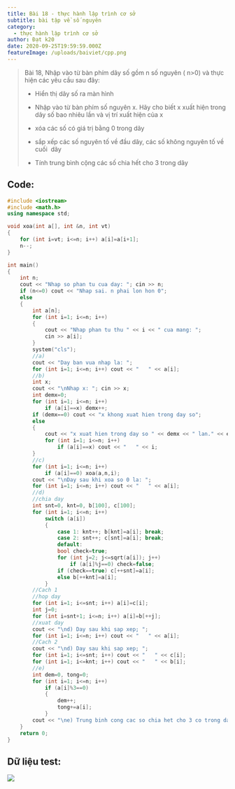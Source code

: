 ```yaml
---
title: Bài 18 - thực hành lập trình cơ sở
subtitle: bài tập về số nguyên
category:
  - thực hành lập trình cơ sở
author: Đạt k20
date: 2020-09-25T19:59:59.000Z
featureImage: /uploads/baiviet/cpp.png
---
```


> Bài 18, Nhập vào từ bàn phím dãy số gồm n số nguyên ( n>0) và thực hiện các yêu cầu sau đây:
> 
> *   Hiển thị dãy số ra màn hình
> 
> *   Nhập vào từ bàn phím số nguyên x. Hãy cho biết x xuất hiện trong dãy số bao nhiêu lần và vị trí xuất hiện của x
> 
> *   xóa các số có giá trị bằng 0 trong dãy
> 
> *   sắp xếp các số nguyên tố về đầu dãy, các số không nguyên tố về cuối  dãy
> 
> *   Tính trung bình cộng các số chia hết cho 3 trong dãy

## Code:

```c++
#include <iostream>
#include <math.h>
using namespace std;

void xoa(int a[], int &n, int vt)
{
	for (int i=vt; i<=n; i++) a[i]=a[i+1];
	n--;
}

int main()
{
	int n;
	cout << "Nhap so phan tu cua day: "; cin >> n;
	if (n<=0) cout << "Nhap sai. n phai lon hon 0";
	else
	{
		int a[n];
		for (int i=1; i<=n; i++)
		{
			cout << "Nhap phan tu thu " << i << " cua mang: ";
			cin >> a[i];
		}
		system("cls");
		//a)
		cout << "Day ban vua nhap la: ";
		for (int i=1; i<=n; i++) cout << "   " << a[i];
		//b)
		int x;
		cout << "\nNhap x: "; cin >> x;
		int demx=0;
		for (int i=1; i<=n; i++) 
			if (a[i]==x) demx++; 
		if (demx==0) cout << "x khong xuat hien trong day so";
		else 
		{
			cout << "x xuat hien trong day so " << demx << " lan." << endl << "Cac vi tri cua x xuat hien trong day la: ";
			for (int i=1; i<=n; i++)
				if (a[i]==x) cout << "   " << i;
		}
		//c)
		for (int i=1; i<=n; i++) 
			if (a[i]==0) xoa(a,n,i);
		cout << "\nDay sau khi xoa so 0 la: ";
		for (int i=1; i<=n; i++) cout << "   " << a[i];
		//d)
		//chia day
		int snt=0, knt=0, b[100], c[100];
		for (int i=1; i<=n; i++) 
			switch (a[i])
			{
				case 1: knt++; b[knt]=a[i]; break;
				case 2: snt++; c[snt]=a[i]; break;
				default: 
				bool check=true;
				for (int j=2; j<=sqrt(a[i]); j++) 
					if (a[i]%j==0) check=false;
				if (check==true) c[++snt]=a[i];
				else b[++knt]=a[i];
			}
		//Cach 1
		//hop day
		for (int i=1; i<=snt; i++) a[i]=c[i];
		int j=0;
		for (int i=snt+1; i<=n; i++) a[i]=b[++j];
		//xuat day
		cout << "\nd) Day sau khi sap xep; ";
		for (int i=1; i<=n; i++) cout << "   " << a[i];
		//Cach 2
		cout << "\nd) Day sau khi sap xep; ";
		for (int i=1; i<=snt; i++) cout << "   " << c[i];
		for (int i=1; i<=knt; i++) cout << "   " << b[i];
		//e)
		int dem=0, tong=0;
		for (int i=1; i<=n; i++) 
			if (a[i]%3==0) 
			{
				dem++;
				tong+=a[i];
			}
		cout << "\ne) Trung binh cong cac so chia het cho 3 co trong day la: " << (float)tong/dem;
	}
	return 0;
}

```

##   Dữ liệu test:

[![](https://1.bp.blogspot.com/-zylVoherNWY/XhshEf6i5DI/AAAAAAAAcAI/bJ33a0_Bc3UhxTZ93ZZe3aAnJdldLBYtACLcBGAsYHQ/s1600/BAI18-T.png)](https://1.bp.blogspot.com/-zylVoherNWY/XhshEf6i5DI/AAAAAAAAcAI/bJ33a0_Bc3UhxTZ93ZZe3aAnJdldLBYtACLcBGAsYHQ/s1600/BAI18-T.png)